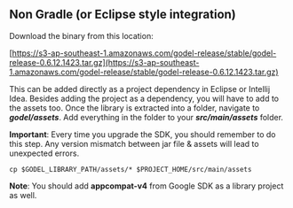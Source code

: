 ## Non Gradle (or Eclipse style integration)

Download the binary from this location:

[https://s3-ap-southeast-1.amazonaws.com/godel-release/stable/godel-release-0.6.12.1423.tar.gz](https://s3-ap-southeast-1.amazonaws.com/godel-release/stable/godel-release-0.6.12.1423.tar.gz)


This can be added directly as a project dependency in Eclipse or Intellij Idea. Besides adding  the project as a dependency, you will have to add to the assets too. Once the library is extracted into a folder, navigate to ***godel/assets***. Add everything in the folder to your ***src/main/assets*** folder.

**Important**: Every time you upgrade the SDK, you should remember to do this step. Any version mismatch between jar file & assets will lead to unexpected errors.

```
cp $GODEL_LIBRARY_PATH/assets/* $PROJECT_HOME/src/main/assets
```

**Note**: You should add **appcompat-v4** from Google SDK as a library project as well.
